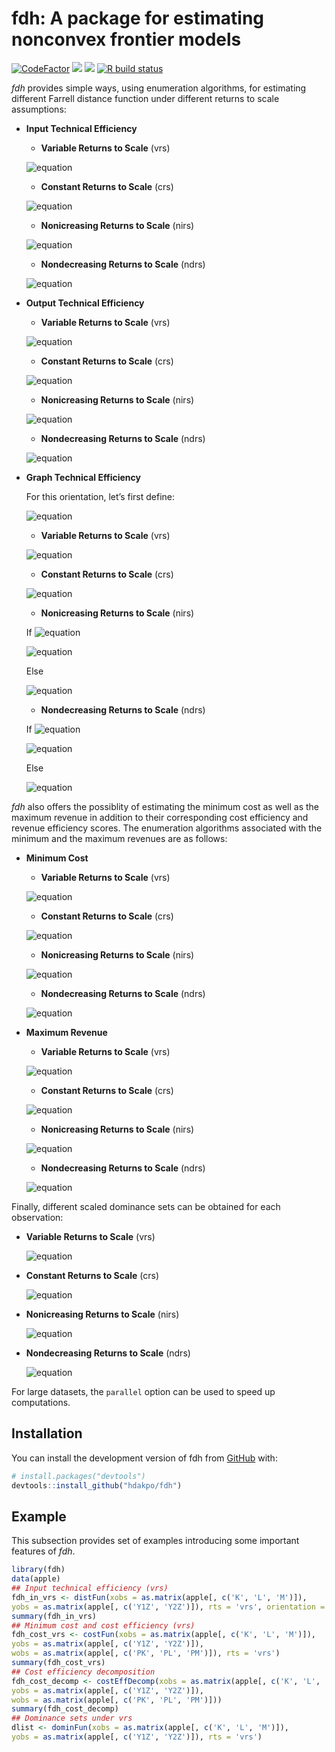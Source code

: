 
<!-- README.md is generated from README.Rmd. Please edit that file -->

# fdh: A package for estimating nonconvex frontier models

<!-- badges: start -->

[![CodeFactor](https://www.codefactor.io/repository/github/hdakpo/fdh/badge)](https://www.codefactor.io/repository/github/hdakpo/fdh)
[![](https://img.shields.io/github/languages/code-size/hdakpo/fdh.svg)](https://github.com/hdakpo/fdh)
[![](https://img.shields.io/badge/devel%20version-0.1.0.900-darkred.svg)](https://github.com/hdakpo/fdh)
[![R build
status](https://github.com/hdakpo/fdh/workflows/R-CMD-check/badge.svg)](https://github.com/hdakpo/fdh/actions)
<!-- [![CRAN status](https://www.r-pkg.org/badges/version/fdh)](https://CRAN.R-project.org/package=pfdh) -->
<!-- [![Downloads](https://cranlogs.r-pkg.org/badges/fdh)](https://CRAN.R-project.org/package=fdh) -->
<!-- badges: end -->

*fdh* provides simple ways, using enumeration algorithms, for estimating
different Farrell distance function under different returns to scale
assumptions:

-   **Input Technical Efficiency**

    -   **Variable Returns to Scale** (vrs)

    ![equation](https://latex.codecogs.com/svg.image?\large&space;\color%7Bwhite%7D&space;E_i\left(\mathbf%7Bx%7D%5E\circ,&space;\mathbf%7By%7D%5E\circ\right)=\displaystyle&space;\min_%7B\mathbf%7By%7D%5E\circ&space;\leq&space;\mathbf%7By%7D_n%7D&space;\displaystyle&space;\max_%7Bk=1,\cdots,&space;K%7D&space;\left\lbrace&space;\frac%7Bx_%7Bkn%7D%7D%7Bx_k%5E\circ%7D&space;\right\rbrace)

    -   **Constant Returns to Scale** (crs)

    ![equation](https://latex.codecogs.com/svg.image?\large&space;\color%7Bwhite%7D&space;E_i&space;\left(\mathbf%7Bx%7D%5E\circ,&space;\mathbf%7By%7D%5E\circ\right)&space;=\displaystyle\min_%7Bn=1,&space;\cdots,&space;N%7D&space;\left\lbrace\displaystyle\max_%7Bk=1,\cdots,&space;K%7D&space;\frac%7Bx_%7Bkn%7D%7D%7Bx_k%5E\circ%7D\cdot\displaystyle\max_%7Bq=1,&space;\cdots,&space;Q%7D\frac%7By_q%5E\circ%7D%7By_%7Bqn%7D%7D\right\rbrace)

    -   **Nonicreasing Returns to Scale** (nirs)

    ![equation](https://latex.codecogs.com/svg.image?\large&space;\color%7Bwhite%7D&space;E_i\left(\mathbf%7Bx%7D%5E\circ,&space;\mathbf%7By%7D%5E\circ\right)=\displaystyle\min_%7B\mathbf%7By%7D%5E\circ&space;\leq&space;\mathbf%7By%7D_n%7D\left\lbrace\displaystyle\max_%7Bk=1,\cdots,&space;K%7D\frac%7Bx_%7Bkn%7D%7D%7Bx_k%5E\circ%7D\cdot\displaystyle\max_%7Bq=1,&space;\cdots,&space;Q%7D\frac%7By_q%5E\circ%7D%7By_%7Bqn%7D%7D\right\rbrace)

    -   **Nondecreasing Returns to Scale** (ndrs)

    ![equation](https://latex.codecogs.com/svg.image?\inline&space;\large&space;\color%7Bwhite%7D&space;E_i\left(\mathbf%7Bx%7D%5E\circ,&space;\mathbf%7By%7D%5E\circ\right)=\displaystyle\min_%7Bn=1,&space;\cdots,&space;N%7D&space;\left\lbrace\displaystyle\max_%7Bk=1,\cdots,&space;K%7D\frac%7Bx_%7Bkn%7D%7D%7Bx_k%5E\circ%7D\cdot&space;\max&space;\left\lbrace\displaystyle\max_%7Bq=1,&space;\cdots,&space;Q%7D\frac%7By_q%5E\circ%7D%7By_%7Bqn%7D%7D,&space;1\right\rbrace\right\rbrace)

-   **Output Technical Efficiency**

    -   **Variable Returns to Scale** (vrs)

    ![equation](https://latex.codecogs.com/svg.image?\large&space;\color%7Bwhite%7D&space;E_o\left(\mathbf%7Bx%7D%5E\circ,&space;\mathbf%7By%7D%5E\circ\right)=\displaystyle\max_%7B\mathbf%7Bx%7D%5E\circ&space;\geq&space;\mathbf%7Bx%7D_n%7D\displaystyle\min_%7Bq=1,\cdots,&space;Q%7D\left\lbrace\frac%7By_%7Bqn%7D%7D%7By_q%5E\circ%7D\right\rbrace)

    -   **Constant Returns to Scale** (crs)

    ![equation](https://latex.codecogs.com/svg.image?\large&space;\color%7Bwhite%7D&space;E_o\left(\mathbf%7Bx%7D%5E\circ,&space;\mathbf%7By%7D%5E\circ\right)&space;=\displaystyle\max_%7Bn=1,&space;\cdots,&space;N%7D&space;\left\lbrace\displaystyle\min_%7Bq=1,\cdots,&space;Q%7D\frac%7By_%7Bqn%7D%7D%7By_q%5E\circ%7D\cdot\displaystyle\min_%7Bk=1,\cdots,&space;K%7D\frac%7Bx_k%5E\circ%7D%7Bx_%7Bkn%7D%7D\right\rbrace)

    -   **Nonicreasing Returns to Scale** (nirs)

    ![equation](https://latex.codecogs.com/svg.image?\large&space;\color%7Bwhite%7D&space;E_o\left(\mathbf%7Bx%7D%5E\circ,&space;\mathbf%7By%7D%5E\circ\right)=\displaystyle\max_%7Bn=1,&space;\cdots,&space;N%7D&space;\left\lbrace\displaystyle\min_%7Bq=1,\cdots,&space;Q%7D\frac%7By_%7Bqn%7D%7D%7By_q%5E\circ%7D\cdot&space;\min&space;\left\lbrace\displaystyle\min_%7Bk=1,\cdots,&space;K%7D\frac%7Bx_k%5E\circ%7D%7Bx_%7Bkn%7D%7D,&space;1\right\rbrace\right\rbrace)

    -   **Nondecreasing Returns to Scale** (ndrs)

    ![equation](https://latex.codecogs.com/svg.image?\large&space;\color%7Bwhite%7D&space;E_o\left(\mathbf%7Bx%7D%5E\circ,&space;\mathbf%7By%7D%5E\circ\right)=\displaystyle\max_%7B\mathbf%7Bx%7D%5E\circ&space;\geq&space;\mathbf%7Bx%7D_n%7D&space;\left\lbrace\displaystyle\min_%7Bq=1,\cdots,&space;Q%7D&space;\frac%7By_%7Bqn%7D%7D%7By_q%5E\circ%7D\cdot\displaystyle\min_%7Bk=1,\cdots,&space;K%7D\frac%7Bx_k%5E\circ%7D%7Bx_%7Bkn%7D%7D\right\rbrace)

-   **Graph Technical Efficiency**

    For this orientation, let’s first define:

    ![equation](https://latex.codecogs.com/svg.image?\large&space;\color%7Bwhite%7D&space;\delta&space;=&space;\left(\displaystyle\max_%7Bq=1,&space;\cdots,&space;Q%7D&space;\frac%7By_q%5E\circ%7D%7By_%7Bqn%7D%7D&space;\cdot&space;\displaystyle\min_%7Bk=1,\cdots,&space;K%7D&space;\frac%7Bx_k%5E\circ%7D%7Bx_%7Bkn%7D%7D\right)%5E%7B1/2%7D)

    -   **Variable Returns to Scale** (vrs)

    ![equation](https://latex.codecogs.com/svg.image?\large&space;\color%7Bwhite%7D&space;E_%7BGR%7D\left(\mathbf%7Bx%7D%5E\circ,&space;\mathbf%7By%7D%5E\circ\right)=\displaystyle\min_%7Bn=1,&space;\cdots,&space;N%7D&space;\left\lbrace\max\left(\displaystyle\max_%7Bk=1,\cdots,&space;K%7D\frac%7Bx_%7Bkn%7D%7D%7Bx_k%5E\circ%7D,\displaystyle\max_%7Bq=1,\cdots,&space;Q%7D\frac%7By_q%5E\circ%7D%7By_%7Bqn%7D%7D\right)\right\rbrace)

    -   **Constant Returns to Scale** (crs)

    ![equation](https://latex.codecogs.com/svg.image?\inline&space;\large&space;\color%7Bwhite%7D&space;E_%7BGR%7D\left(\mathbf%7Bx%7D%5E\circ,&space;\mathbf%7By%7D%5E\circ\right)&space;=\displaystyle\min_%7Bn=1,&space;\cdots,&space;N%7D&space;\left\lbrace\displaystyle\max_%7Bq=1,&space;\cdots,&space;Q%7D\frac%7By_q%5E\circ%7D%7By_%7Bqn%7D%7D\Big/\displaystyle\min_%7Bk=1,\cdots,&space;K%7D\frac%7Bx_k%5E\circ%7D%7Bx_%7Bkn%7D%7D\right\rbrace%5E%7B1/2%7D)

    -   **Nonicreasing Returns to Scale** (nirs)

    If
    ![equation](https://latex.codecogs.com/svg.image?\inline&space;\large&space;\color%7Bwhite%7D&space;\delta&space;\leq&space;1)

    ![equation](https://latex.codecogs.com/svg.image?\inline&space;\large&space;\color%7Bwhite%7D&space;E_%7BGR%7D\left(\mathbf%7Bx%7D%5E\circ,&space;\mathbf%7By%7D%5E\circ\right)&space;=\displaystyle\min_%7Bn=1,&space;\cdots,&space;N%7D&space;\left\lbrace\displaystyle\max_%7Bq=1,&space;\cdots,&space;Q%7D\frac%7By_q%5E\circ%7D%7By_%7Bqn%7D%7D\Big/\displaystyle\min_%7Bk=1,\cdots,&space;K%7D\frac%7Bx_k%5E\circ%7D%7Bx_%7Bkn%7D%7D\right\rbrace%5E%7B1/2%7D)

    Else

    ![equation](https://latex.codecogs.com/svg.image?\inline&space;\large&space;\color%7Bwhite%7D&space;E_%7BGR%7D\left(\mathbf%7Bx%7D%5E\circ,\mathbf%7By%7D%5E\circ\right)&space;=&space;\displaystyle\min_%7Bn=1,&space;\cdots,&space;N%7D\left\lbrace\max\left%5B\displaystyle\max_%7Bq=1,&space;\cdots,&space;Q%7D\frac%7By_q%5E\circ%7D%7By_%7Bqn%7D%7D,&space;\left(\displaystyle\min_%7Bk=1,\cdots,&space;K%7D\frac%7Bx_k%5E\circ%7D%7Bx_%7Bkn%7D%7D\right)%5E%7B-1%7D&space;\right%5D\right\rbrace)

    -   **Nondecreasing Returns to Scale** (ndrs)

    If
    ![equation](https://latex.codecogs.com/svg.image?\inline&space;\large&space;\color%7Bwhite%7D&space;\delta&space;\geq&space;1)

    ![equation](https://latex.codecogs.com/svg.image?\inline&space;\large&space;\color%7Bwhite%7D&space;E_%7BGR%7D\left(\mathbf%7Bx%7D%5E\circ,&space;\mathbf%7By%7D%5E\circ\right)&space;=\displaystyle\min_%7Bn=1,&space;\cdots,&space;N%7D&space;\left\lbrace\displaystyle\max_%7Bq=1,&space;\cdots,&space;Q%7D\frac%7By_q%5E\circ%7D%7By_%7Bqn%7D%7D\Big/\displaystyle\min_%7Bk=1,\cdots,&space;K%7D\frac%7Bx_k%5E\circ%7D%7Bx_%7Bkn%7D%7D\right\rbrace%5E%7B1/2%7D)

    Else

    ![equation](https://latex.codecogs.com/svg.image?\inline&space;\large&space;\color%7Bwhite%7D&space;E_%7BGR%7D\left(\mathbf%7Bx%7D%5E\circ,\mathbf%7By%7D%5E\circ\right)&space;=&space;\displaystyle\min_%7Bn=1,&space;\cdots,&space;N%7D\left\lbrace\max\left%5B\displaystyle\max_%7Bq=1,&space;\cdots,&space;Q%7D\frac%7By_q%5E\circ%7D%7By_%7Bqn%7D%7D,&space;\left(\displaystyle\min_%7Bk=1,\cdots,&space;K%7D\frac%7Bx_k%5E\circ%7D%7Bx_%7Bkn%7D%7D\right)%5E%7B-1%7D&space;\right%5D\right\rbrace)

*fdh* also offers the possiblity of estimating the minimum cost as well
as the maximum revenue in addition to their corresponding cost
efficiency and revenue efficiency scores. The enumeration algorithms
associated with the minimum and the maximum revenues are as follows:

-   **Minimum Cost**

    -   **Variable Returns to Scale** (vrs)

    ![equation](https://latex.codecogs.com/svg.image?\large&space;\color%7Bwhite%7D&space;C_%7Bmin%7D\left(\mathbf%7Bw%7D%5E\circ,&space;\mathbf%7By%7D%5E\circ\right)=\displaystyle\min_%7B\mathbf%7By%7D%5E\circ&space;\leq&space;\mathbf%7By%7D_n%7D\left\lbrace\mathbf%7Bw%7D%5E\circ&space;\mathbf%7Bx%7D_n\right\rbrace)

    -   **Constant Returns to Scale** (crs)

    ![equation](https://latex.codecogs.com/svg.image?\large&space;\color%7Bwhite%7D&space;C_%7Bmin%7D\left(\mathbf%7Bw%7D%5E\circ,&space;\mathbf%7By%7D%5E\circ\right)=\displaystyle\min_%7Bn=1,&space;\cdots,&space;N%7D&space;\left\lbrace\displaystyle\max_%7Bq=1,&space;\cdots,&space;Q%7D\left(\frac%7By_q%5E\circ%7D%7By_%7Bqn%7D%7D\right)&space;\cdot&space;\mathbf%7Bw%7D%5E\circ&space;\mathbf%7Bx%7D_n\right\rbrace)

    -   **Nonicreasing Returns to Scale** (nirs)

    ![equation](https://latex.codecogs.com/svg.image?\large&space;\color%7Bwhite%7D&space;C_%7Bmin%7D\left(\mathbf%7Bw%7D%5E\circ,&space;\mathbf%7By%7D%5E\circ\right)=\displaystyle\min_%7B\mathbf%7By%7D%5E\circ&space;\leq&space;\mathbf%7By%7D_n%7D\left\lbrace\displaystyle\max_%7Bq=1,&space;\cdots,&space;Q%7D\left(\frac%7By_q%5E\circ%7D%7By_%7Bqn%7D%7D\right)&space;\cdot&space;\mathbf%7Bw%7D%5E\circ&space;\mathbf%7Bx%7D_n\right\rbrace)

    -   **Nondecreasing Returns to Scale** (ndrs)

    ![equation](https://latex.codecogs.com/svg.image?\large&space;\color%7Bwhite%7D&space;C_%7Bmin%7D\left(\mathbf%7Bw%7D%5E\circ,&space;\mathbf%7By%7D%5E\circ\right)=\displaystyle\min_%7Bn=1,&space;\cdots,&space;N%7D&space;\left\lbrace\max&space;\left\lbrace\displaystyle\max_%7Bq=1,&space;\cdots,&space;Q%7D\left(\frac%7By_q%5E\circ%7D%7By_%7Bqn%7D%7D\right),&space;1\right\rbrace\cdot&space;\mathbf%7Bw%7D%5E\circ&space;\mathbf%7Bx%7D_n\right\rbrace)

-   **Maximum Revenue**

    -   **Variable Returns to Scale** (vrs)

    ![equation](https://latex.codecogs.com/svg.image?\large&space;\color%7Bwhite%7D&space;R_%7Bmax%7D\left(\mathbf%7Bp%7D%5E\circ,\mathbf%7By%7D%5E\circ\right)=\displaystyle\max_%7B\mathbf%7Bx%7D%5E\circ&space;\geq&space;\mathbf%7Bx%7D_n%7D\left\lbrace\mathbf%7Bp%7D%5E\circ&space;\mathbf%7By%7D_n\right\rbrace)

    -   **Constant Returns to Scale** (crs)

    ![equation](https://latex.codecogs.com/svg.image?\large&space;\color%7Bwhite%7D&space;R_%7Bmax%7D\left(\mathbf%7Bp%7D%5E\circ,\mathbf%7By%7D%5E\circ\right)=\displaystyle\max_%7Bn=1,&space;\cdots,&space;N%7D&space;\left\lbrace\displaystyle\min_%7Bk=1,&space;\cdots,&space;K%7D\left(\frac%7Bx_k%5E\circ%7D%7Bx_%7Bkn%7D%7D\right)&space;\cdot&space;\mathbf%7Bp%7D%5E\circ&space;\mathbf%7By%7D_n\right\rbrace)

    -   **Nonicreasing Returns to Scale** (nirs)

    ![equation](https://latex.codecogs.com/svg.image?\large&space;\color%7Bwhite%7D&space;R_%7Bmax%7D\left(\mathbf%7Bp%7D%5E\circ,&space;\mathbf%7By%7D%5E\circ\right)=\displaystyle\max_%7Bn=1,&space;\cdots,&space;N%7D&space;\left\lbrace\min&space;\left\lbrace\displaystyle\min_%7Bk=1,&space;\cdots,&space;K%7D\left(\frac%7Bx_k%5E\circ%7D%7Bx_%7Bkn%7D%7D\right),&space;1\right\rbrace\cdot&space;\mathbf%7Bp%7D%5E\circ&space;\mathbf%7By%7D_n\right\rbrace)

    -   **Nondecreasing Returns to Scale** (ndrs)

    ![equation](https://latex.codecogs.com/svg.image?\large&space;\color%7Bwhite%7D&space;R_%7Bmax%7D\left(\mathbf%7Bp%7D%5E\circ,&space;\mathbf%7By%7D%5E\circ\right)=\displaystyle\max_%7B\mathbf%7Bx%7D%5E\circ&space;\geq&space;\mathbf%7Bx%7D_n%7D\left\lbrace\displaystyle\min_%7Bk=1,&space;\cdots,&space;K%7D\left(\frac%7Bx_k%5E\circ%7D%7Bx_%7Bkn%7D%7D\right)&space;\cdot\mathbf%7Bp%7D%5E\circ&space;\mathbf%7By%7D_n\right\rbrace)

Finally, different scaled dominance sets can be obtained for each
observation:

-   **Variable Returns to Scale** (vrs)

    ![equation](https://latex.codecogs.com/svg.image?\large&space;\color%7Bwhite%7D&space;\left\lbrace&space;\left(\mathbf%7Bx%7D_n,&space;\mathbf%7By%7D_n\right)&space;%7C&space;\mathbf%7Bx%7D&space;\geq&space;\mathbf%7Bx%7D_n,&space;\mathbf%7By%7D&space;\leq&space;\mathbf%7Bx%7D_n\right\rbrace)

-   **Constant Returns to Scale** (crs)

    ![equation](https://latex.codecogs.com/svg.image?\large&space;\color%7Bwhite%7D&space;\left\lbrace&space;\left(\mathbf%7Bx%7D_n,&space;\mathbf%7By%7D_n\right)&space;%7C&space;\displaystyle\max_%7Bq=1,&space;\cdots,&space;Q%7D\frac%7By_q%5E\circ%7D%7By_%7Bqn%7D%7D&space;\leq&space;\displaystyle\min_%7Bk=1,&space;\cdots,&space;K%7D\frac%7Bx_k%5E\circ%7D%7Bx_%7Bkn%7D%7D\right\rbrace)

-   **Nonicreasing Returns to Scale** (nirs)

    ![equation](https://latex.codecogs.com/svg.image?\large&space;\color%7Bwhite%7D&space;\left\lbrace&space;\left(\mathbf%7Bx%7D_n,&space;\mathbf%7By%7D_n\right)&space;%7C&space;\displaystyle\max_%7Bq=1,&space;\cdots,&space;Q%7D\frac%7By_q%5E\circ%7D%7By_%7Bqn%7D%7D&space;\leq&space;1\right\rbrace)

-   **Nondecreasing Returns to Scale** (ndrs)

    ![equation](https://latex.codecogs.com/svg.image?\large&space;\color%7Bwhite%7D&space;\left\lbrace&space;\left(\mathbf%7Bx%7D_n,&space;\mathbf%7By%7D_n\right)&space;%7C&space;\displaystyle\min_%7Bk=1,&space;\cdots,&space;K%7D\frac%7Bx_k%5E\circ%7D%7Bx_%7Bkn%7D%7D&space;\geq&space;1\right\rbrace)

For large datasets, the `parallel` option can be used to speed up
computations.

## Installation

You can install the development version of fdh from
[GitHub](https://github.com/) with:

``` r
# install.packages("devtools")
devtools::install_github("hdakpo/fdh")
```

## Example

This subsection provides set of examples introducing some important
features of *fdh*.

``` r
library(fdh)
data(apple)
## Input technical efficiency (vrs)
fdh_in_vrs <- distFun(xobs = as.matrix(apple[, c('K', 'L', 'M')]),
yobs = as.matrix(apple[, c('Y1Z', 'Y2Z')]), rts = 'vrs', orientation = 'in')
summary(fdh_in_vrs)
## Minimum cost and cost efficiency (vrs)
fdh_cost_vrs <- costFun(xobs = as.matrix(apple[, c('K', 'L', 'M')]),
yobs = as.matrix(apple[, c('Y1Z', 'Y2Z')]),
wobs = as.matrix(apple[, c('PK', 'PL', 'PM')]), rts = 'vrs')
summary(fdh_cost_vrs)
## Cost efficiency decomposition
fdh_cost_decomp <- costEffDecomp(xobs = as.matrix(apple[, c('K', 'L', 'M')]),
yobs = as.matrix(apple[, c('Y1Z', 'Y2Z')]),
wobs = as.matrix(apple[, c('PK', 'PL', 'PM')]))
summary(fdh_cost_decomp)
## Dominance sets under vrs
dlist <- dominFun(xobs = as.matrix(apple[, c('K', 'L', 'M')]),
yobs = as.matrix(apple[, c('Y1Z', 'Y2Z')]), rts = 'vrs')
```
